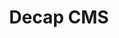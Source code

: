 ---
codehost: https://github.com/decaporg/decap-cms
logohandle: decapcms
sort: decapcms
title: Decap CMS
website: https://decapcms.org/
---